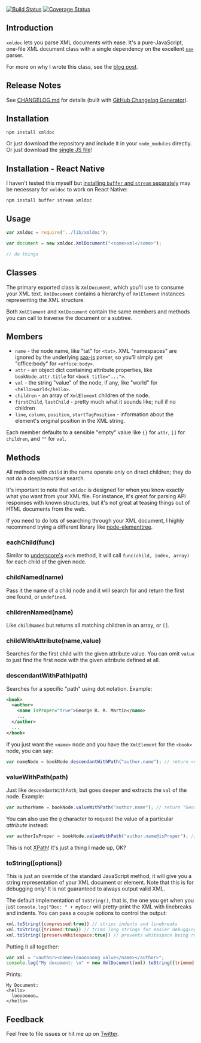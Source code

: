 
[![Build Status](https://travis-ci.org/nfarina/xmldoc.svg)](https://travis-ci.org/nfarina/xmldoc)
[![Coverage Status](https://coveralls.io/repos/github/nfarina/xmldoc/badge.svg?branch=master)](https://coveralls.io/github/nfarina/xmldoc?branch=master)

## Introduction

`xmldoc` lets you parse XML documents with ease. It's a pure-JavaScript, one-file XML document class with a single dependency on the excellent [`sax`][sax] parser.

For more on why I wrote this class, see the [blog post][blog].

  [blog]: http://nfarina.com/post/34302964969/a-lightweight-xml-document-class-for-nodejs-javascript

## Release Notes

See [CHANGELOG.md](./CHANGELOG.md) for details (built with [GitHub Changelog Generator](https://skywinder.github.io/github-changelog-generator/)).

## Installation

    npm install xmldoc

Or just download the repository and include it in your `node_modules` directly. Or just download the [single JS file][blob]!

  [blob]: https://github.com/nfarina/xmldoc/blob/master/lib/xmldoc.js

## Installation - React Native

I haven't tested this myself but [installing `buffer` and `stream` separately](https://github.com/nfarina/xmldoc/issues/38) may be necessary for `xmldoc` to work on React Native:

    npm install buffer stream xmldoc

## Usage

```js
var xmldoc = require('../lib/xmldoc');

var document = new xmldoc.XmlDocument("<some>xml</some>");

// do things
```

## Classes

The primary exported class is `XmlDocument`, which you'll use to consume your XML text. `XmlDocument` contains a hierarchy of `XmlElement` instances representing the XML structure.

Both `XmlElement` and `XmlDocument` contain the same members and methods you can call to traverse the document or a subtree.

## Members

* `name` - the node name, like "tat" for `<tat>`. XML "namespaces" are ignored by the underlying [sax-js](https://github.com/isaacs/sax-js) parser, so you'll simply get "office:body" for `<office:body>`.
* `attr` - an object dict containing attribute properties, like `bookNode.attr.title` for `<book title="...">`.
* `val` - the string "value" of the node, if any, like "world" for `<hello>world</hello>`.
* `children` - an array of `XmlElement` children of the node.
* `firstChild`, `lastChild` - pretty much what it sounds like; null if no children
* `line`, `column`, `position`, `startTagPosition` - information about the element's original position in the XML string.

Each member defaults to a sensible "empty" value like `{}` for `attr`, `[]` for `children`, and `""` for `val`.

## Methods

All methods with `child` in the name operate only on direct children; they do not do a deep/recursive search.

It's important to note that `xmldoc` is designed for when you know exactly what you want from your XML file. For instance, it's great for parsing API responses with known structures, but it's not great at teasing things out of HTML documents from the web.

If you need to do lots of searching through your XML document, I highly recommend trying a different library like [node-elementtree](https://github.com/racker/node-elementtree).

### eachChild(func)

Similar to [underscore's][underscore] `each` method, it will call `func(child, index, array)` for each child of the given node.

### childNamed(name)

Pass it the name of a child node and it will search for and return the first one found, or `undefined`.

### childrenNamed(name)

Like `childNamed` but returns all matching children in an array, or `[]`.

### childWithAttribute(name,value)

Searches for the first child with the given attribute value. You can omit `value` to just find the first node with the given attribute defined at all.

### descendantWithPath(path)

Searches for a specific "path" using dot notation. Example:

```xml
<book>
  <author>
    <name isProper="true">George R. R. Martin</name>
    ...
  </author>
  ...
</book>
```

If you just want the `<name>` node and you have the `XmlElement` for the `<book>` node, you can say:

```js
var nameNode = bookNode.descendantWithPath("author.name"); // return <name> node
```

### valueWithPath(path)

Just like `descendantWithPath`, but goes deeper and extracts the `val` of the node. Example:

```js
var authorName = bookNode.valueWithPath("author.name"); // return "George R. R. Martin"
```

You can also use the `@` character to request the value of a particular _attribute_ instead:

```js
var authorIsProper = bookNode.valueWithPath("author.name@isProper"); // return "true"
```

This is not [XPath][]! It's just a thing I made up, OK?

### toString([options])

This is just an override of the standard JavaScript method, it will give you a string representation of your XML document or element. Note that this is for debugging only! It is not guaranteed to always output valid XML.

The default implementation of `toString()`, that is, the one you get when you just `console.log("Doc: " + myDoc)` will pretty-print the XML with linebreaks and indents. You can pass a couple options to control the output:

```js
xml.toString({compressed:true}) // strips indents and linebreaks
xml.toString({trimmed:true}) // trims long strings for easier debugging
xml.toString({preserveWhitespace:true}) // prevents whitespace being removed from around element values
```

Putting it all together:

```js
var xml = "<author><name>looooooong value</name></author>";
console.log("My document: \n" + new XmlDocument(xml).toString({trimmed:true}))
```

Prints:

    My Document:
    <hello>
      loooooooo…
    </hello>

## Feedback

Feel free to file issues or hit me up on [Twitter][twitter].

  [underscore]: http://underscorejs.org
  [XPath]: http://en.wikipedia.org/wiki/XPath
  [twitter]: http://twitter.com/nfarina
  [sax]: https://github.com/isaacs/sax-js
